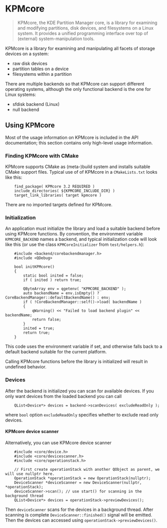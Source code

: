 # KPMcore

> KPMcore, the KDE Partition Manager core, is a library for examining
> and modifying partitions, disk devices, and filesystems on a
> Linux system. It provides a unified programming interface over
> top of (external) system-manipulation tools.

KPMcore is a library for examining and manipulating all facets
of storage devices on a system:
* raw disk devices
* partition tables on a device
* filesystems within a partition

There are multiple backends so that KPMcore can support different
operating systems, although the only functional backend is the
one for Linux systems:
* sfdisk backend (Linux)
* null backend

## Using KPMcore

Most of the usage information on KPMcore is included in the API
documentation; this section contains only high-level usage information.

### Finding KPMcore with CMake

KPMcore supports CMake as (meta-)build system and installs suitable
CMake support files. Typical use of of KPMcore in a `CMakeLists.txt`
looks like this:

```
    find_package( KPMcore 3.2 REQUIRED )
    include_directories( ${KPMCORE_INCLUDE_DIR} )
    target_link_libraries( target kpmcore )
```

There are no imported targets defined for KPMcore.

### Initialization

An application must initialize the library and load a suitable
backend before using KPMcore functions. By convention, the
environment variable `KPMCORE_BACKEND` names a backend,
and typical initialization code will look like this (or use the
class `KPMCoreInitializer` from `test/helpers.h`):

```
    #include <backend/corebackendmanager.h>
    #include <QDebug>

    bool initKPMcore()
    {
        static bool inited = false;
        if ( inited ) return true;

        QByteArray env = qgetenv( "KPMCORE_BACKEND" );
        auto backendName = env.isEmpty() ? CoreBackendManager::defaultBackendName() : env;
        if ( !CoreBackendManager::self()->load( backendName )
        {
            qWarning() << "Failed to load backend plugin" << backendName;
            return false;
        }
        inited = true;
        return true;
    }
```

This code uses the environment variable if set, and otherwise falls
back to a default backend suitable for the current platform.

Calling KPMcore functions before the library is initialized will
result in undefined behavior.

### Devices

After the backend is initialized you can scan for available devices.
If you only want devices from the loaded backend you can call

```
    QList<Device*> devices = backend->scanDevices( excludeReadOnly );
```

where `bool` option `excludeReadOnly` specifies whether to exclude
read only devices.

#### KPMcore device scanner

Alternatively, you can use KPMcore device scanner

```
    #include <core/device.h>
    #include <core/devicescanner.h>
    #include <core/operationstack.h>

    // First create operationStack with another QObject as parent, we will use nullptr here.
    OperationStack *operationStack = new OperationStack(nullptr);
    DeviceScanner *deviceScanner = new DeviceScanner(nullptr, *operationStack);
    deviceScanner->scan(); // use start() for scanning in the background thread
    QList<Device*> devices = operationStack->previewDevices();
```

Then `deviceScanner` scans for the devices in a background thread. After
scanning is complete `DeviceScanner::finished()` signal will be emitted.
Then the devices can accessed using `operationStack->previewDevices()`.
